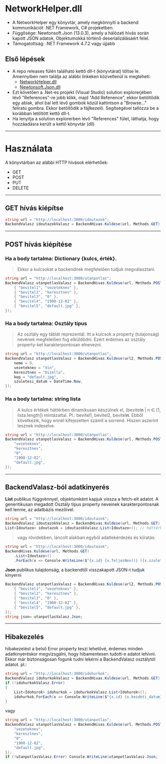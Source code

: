 # NetworkHelper.dll

- A NetworkHelper egy könyvtár, amely megkönnyíti a backend kommunikációt .NET Framework, C# projeketben.
- Függősége: Newtonsoft.Json (13.0.3), amely a hálózati hívás során kapott JSON adatok, Objektumokká történő deserializálásáért felel.
- Támogatottság: .NET Framework 4.7.2 vagy újjabb

## Első lépések
- A repo releases fülén található kettő dll-t (könyvtárat) töltse le. Amennyiben nem találja az alábbi linkeken közvetlenül is megteheti:
    - [NetworkHelper.dll](https://github.com/vellt/Network_Helper_Library/releases/download/v0.0.2/NetworkHelper.dll)
    - [Newtonsoft.Json.dll](https://github.com/vellt/Network_Helper_Library/releases/download/v0.0.2/Newtonsoft.Json.dll)
- Ezt követően a .Net-es projekt (Visual Studio) solution explorerjében lévő "References"-re jobb klikk, majd "Add Refenence", ekkor betöltődik egy ablak, ahol bal lett lévő gombok közül kattintson a "Browse..." felíratú gombra.
Ekkor betöltődik a fájlkezelő. Segítségével tallózza be a korábban letöltött kettő dll-t.
- Ha lenyitja a solution explorerben lévő "References" fület, láthatja, hogy hozzáadásra került a kettő könyvtár (dll)

-------------

# Használata

A könyvtárban az alábbi HTTP hívások elérhetőek:
- GET
- POST
- PUT
- DELETE

-------------

## GET hívás kiépítse
```C#
string url = "http://localhost:3000/idoutazok";
BackendValasz idoutazokValasz = BackendHivas.Kuldese(url, Methods.GET);
```

-------------

## POST hívás kiépítése
### Ha a body tartalma: Dictionary {kulcs, érték}.
> Ekkor a kulcsokat a backendnek megfelelően tudjuk megválasztani.
```C#
string url = "http://localhost:3000/utanpotlas";
BackendValasz utanpotlasValasz = BackendHivas.Kuldese(url, Methods.POST, new Dictionary<string, string> {
    { "bevitel1", "vezeteknev" },
    { "bevitel2", "keresztnev" },
    { "bevitel3", "0" },
    { "bevitel4", "1900-12-02" },
    { "bevitel5", "default.jpg" },
});
```
### Ha a body tartalma: Osztály típus
> Az osztály egy táblát reprezentál. Itt a kulcsok a property (tulajonság) nevének megfelelően fog elküldődni. Ezért érdemes az osztály property-ket karakterpontosan elnevezni.
```C#
string url = "http://localhost:3000/utanpotlas";
BackendValasz utanpotlasValasz = BackendHivas.Kuldese(url2, Methods.POST, new Idoutazo {
    neme = 0,
    vezeteknev = "Vin",
    keresztnev = "Dizella",
    kep = "default.jpg",
    szuletesi_datum = DateTime.Now,
});
```
### Ha a body tartalma: string lista
> A kulcs értékek háttérben dinamikusan készülnek el, (bevitel**n** | n ∈ [1, lista.length]) mintázattal. Pl.: bevitel1, bevitel2, bevitel**n**. Ebből következik, hogy ennél kifejezetten számít a sorrend. Hiszen aszerint lesznek indexelve.
```C#
string url = "http://localhost:3000/utanpotlas";
BackendValasz utanpotlasValasz = BackendHivas.Kuldese(url, Methods.POST, new List<string> {
    "vezeteknev",
    "keresztnev",
    "0",
    "1900-12-02",
    "default.jpg",
});
```
-------------

## BackendValasz-ból adatkinyerés
**List** publikus függvénnyel, objektumként kapjuk vissza a fetch-elt adatot. A generitikusan megadott Osztály típus property neveinek karakterpontosnak kell lennie, az adatbázis mezőivel.
```C#
string url = "http://localhost:3000/idoutazok";
BackendValasz idoutazokValasz = BackendHivas.Kuldese(url, Methods.GET);
List<Idoutazo> idoutazok = idoutazokValasz.List<Idoutazo>(); // háttérben Json deserializálás történik
```

> vagy rövidebben, láncolt alakban egyből adatlekérdezés és kiíratás:
```C#
string url = "http://localhost:3000/idoutazok";
BackendHivas.Kuldese(url, Methods.GET)
    .List<Idoutazo>()
    .ForEach(x => Console.WriteLine($"{x.id} {x.TeljesNev()} ({x.szuletesi_datum.Year})"));
```

**Json** publikus tulajdonság, a backendtől visszakapott JSON-t tudjuk kinyerni
```C#
BackendValasz utanpotlasValasz = BackendHivas.Kuldese(url2, Methods.POST, new Dictionary<string, string> {
    { "bevitel1", "vezeteknev" },
    { "bevitel2", "keresztnev" },
    { "bevitel3", "0" },
    { "bevitel4", "1900-12-02" },
    { "bevitel5", "default.jpg" },
});
string json= utanpotlasValasz.Json;
```

-------------

## Hibakezelés
hibakezelést a belső Error property teszi lehetővé, érdemes minden adatkinyeréskor megvizsgálni, hogy hibamentesen tudott-e adatot lehívni. Ekkor már biztonságosan fogunk tudni lekérni a BackendValasz osztálytól adatot. pl.:
```C#
string url = "http://localhost:3000/idohurkok";
BackendValasz idohurkokValasz = BackendHivas.Kuldese(url, Methods.GET);
if (!idohurkokValasz.Error)
{
    List<Idohurok> idohurkok = idohurkokValasz.List<Idohurok>();
    idohurkok.ForEach(x => Console.WriteLine($"{x.id} {x.kezdeti_datum} {x.veg_datum} {x.esemeny_nev}"));
}
```
vagy 
```C#
string url = "http://localhost:3000/utanpotlas";
BackendValasz utanpotlasValasz = BackendHivas.Kuldese(url, Methods.POST, new List<string> {
    "vezeteknev",
    "keresztnev",
    "0",
    "1900-12-02",
    "default.jpg",
});
if (!utanpotlasValasz.Error) Console.WriteLine(utanpotlasValasz.Json;
```
